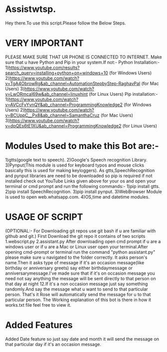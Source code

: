 # Assistwtsp.
Hey there.To use this script.Please follow the Below Steps.
# VERY IMPORTANT
PLEASE MAKE SURE THAT UR PHONE IS CONNECTED TO INTERNET.
Make sure that u have Python and Pip in your system.If not:-
Python Installation:-
1)https://www.youtube.com/results?search_query=installing+python+on+windows+10 (for Windows Users)
2)https://www.youtube.com/watch?v=TgA4ObrowRg&ab_channel=AutomationStepbyStep-RaghavPal (for Mac Users)
3)https://www.youtube.com/watch?v=LwORmcaI69w&ab_channel=linuxhint (for Linux Users)
Pip installation:-
1)https://www.youtube.com/watch?v=AVCcFyYynQY&ab_channel=ProgrammingKnowledge2 (for Windows Users)
2)https://www.youtube.com/watch?v=BCUppC__Px8&ab_channel=SamanthaCruz (for Mac Users)
3)https://www.youtube.com/watch?v=dpQEs6tE1XU&ab_channel=ProgrammingKnowledge2 (for Linux Users)
# Modules Used to make this Bot are:- 
1)gtts(google text to speech).
2)Google's Speech recognition Library.
3)Pynput(This module is used for keyboard typos and mouse clicks basically this is used for making keyloggers).
As gtts,SpeechRecognition and pynput libraries are need to be downloaded so pip is required if not installed check out YouTube Links given above for your os and  open your terminal or cmd prompt and run the following commands:-
  1)pip install gtts.
  2)pip install SpeechRecognition.
  3)pip install pynput.
3)WebBrowser Module is used to open web.whatsapp.com.
4)OS,time and datetime modules.
# USAGE OF SCRIPT
(OPTIONAL:- For Downloading git repos use git bash if u are familiar with github and git.)
First Download the git repo it contains of two scripts  
1.webscript.py
2.assistant.py
After downloading open cmd prompt if u are a windows user or if u are a Mac or Linux user open your terminal.After opening cmd-prompt or terminal run the command "python assistant.py" please make sure u navigated to the folder correctly.
It asks person's name.Then it asks type of message if it's an occasion message(like birthday or anniversary greets) say either birthdaymessage or anniversarymessage.I've made sure that if it's on occasion message you need not say anything the message will be sent directly to that person on that day at night 12.If it's a non occasion message just say something randomly.And say the message what u want to send to that particular person.
That's it Rose will automatically send the message for u to that particular person.
The Working explanation of this bot is there in how it works.txt file feel free to view it.
# Added Features
Added Date feature so just say date and month it will send the message on that particular day if it's an occasion message.
